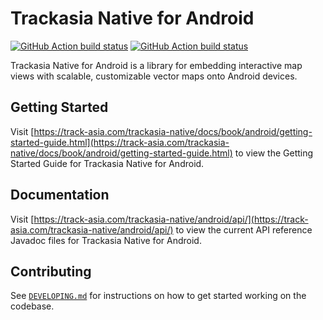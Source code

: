 # Trackasia Native for Android

[![GitHub Action build status](https://github.com/track-asia/trackasia-native/workflows/android-ci/badge.svg)](https://github.com/track-asia/trackasia-native/actions/workflows/android-ci.yml) [![GitHub Action build status](https://github.com/track-asia/trackasia-native/workflows/android-release/badge.svg)](https://github.com/track-asia/trackasia-native/actions/workflows/android-release.yml)

Trackasia Native for Android is a library for embedding interactive map views with scalable, customizable vector maps onto Android devices.

## Getting Started

Visit [https://track-asia.com/trackasia-native/docs/book/android/getting-started-guide.html](https://track-asia.com/trackasia-native/docs/book/android/getting-started-guide.html) to view the Getting Started Guide for Trackasia Native for Android.

## Documentation

Visit [https://track-asia.com/trackasia-native/android/api/](https://track-asia.com/trackasia-native/android/api/) to view the current API reference Javadoc files for Trackasia Native for Android.

## Contributing

See [`DEVELOPING.md`](./DEVELOPING.md) for instructions on how to get started working on the codebase.
